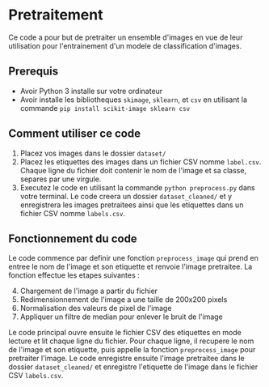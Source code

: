 # Pretraitement

Ce code a pour but de pretraiter un ensemble d'images en vue de leur utilisation pour l'entrainement d'un modele de classification d'images.

## Prerequis

- Avoir Python 3 installe sur votre ordinateur
- Avoir installe les bibliotheques `skimage`, `sklearn`, et `csv` en utilisant la commande `pip install scikit-image sklearn csv`

## Comment utiliser ce code

1. Placez vos images dans le dossier `dataset/`
2. Placez les etiquettes des images dans un fichier CSV nomme `label.csv`. Chaque ligne du fichier doit contenir le nom de l'image et sa classe, separes par une virgule.
3. Executez le code en utilisant la commande `python preprocess.py` dans votre terminal. Le code creera un dossier `dataset_cleaned/` et y enregistrera les images pretraitees ainsi que les etiquettes dans un fichier CSV nomme `labels.csv`.

## Fonctionnement du code

Le code commence par definir une fonction `preprocess_image` qui prend en entree le nom de l'image et son etiquette et renvoie l'image pretraitee. La fonction effectue les etapes suivantes :

4. Chargement de l'image a partir du fichier
5. Redimensionnement de l'image a une taille de 200x200 pixels
6. Normalisation des valeurs de pixel de l'image
7. Appliquer un filtre de median pour enlever le bruit de l'image

Le code principal ouvre ensuite le fichier CSV des etiquettes en mode lecture et lit chaque ligne du fichier. Pour chaque ligne, il recupere le nom de l'image et son etiquette, puis appelle la fonction `preprocess_image` pour pretraiter l'image. Le code enregistre ensuite l'image pretraitee dans le dossier `dataset_cleaned/` et enregistre l'etiquette de l'image dans le fichier CSV `labels.csv`.